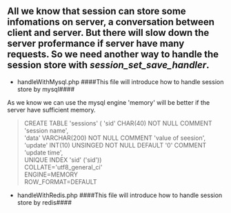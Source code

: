 All we know that session can store some infomations on server, a conversation between client and server.
But there will slow down the server profermance if server have many requests. So we need another way to
handle the session store  with *session_set_save_handler*.
------------------------------------------------------------------------------------------------------------------------------------------------------------
* handleWithMysql.php 
####This file will introduce how to handle session store by mysql####

As we know we can use the mysql engine 'memory' will be better if the server have sufficient memory.
>    CREATE TABLE 'sessions' (
>    'sid' CHAR(40) NOT NULL COMMENT 'session name',  
>    'data' VARCHAR(200) NOT NULL COMMENT 'value of seesion',  
>    'update' INT(10) UNSINGED NOT NULL DEFAULT '0' COMMENT 'update time',   
>    UNIQUE INDEX 'sid' ('sid'))  
>    COLLATE='utf8_general_ci'   
>    ENGINE=MEMORY   
>    ROW_FORMAT=DEFAULT   

* handleWithRedis.php
####This file will introduce how to handle session store by redis####
